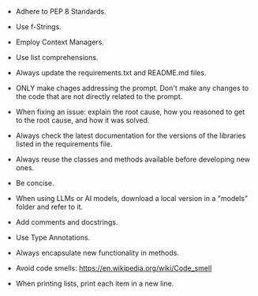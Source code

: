 - Adhere to PEP 8 Standards.

- Use f-Strings.

- Employ Context Managers.

- Use list comprehensions. 

- Always update the requirements.txt and README.md files.

- ONLY make chages addressing the prompt. 
  Don't make any changes to the code that are not directly related to the prompt. 

- When fixing an issue: explain the root cause, 
  how you reasoned to get to the root cause, 
  and how it was solved.

- Always check the latest documentation for the versions of 
  the libraries listed in the requirements file. 

- Always reuse the classes and methods available before developing new ones.

- Be concise.

- When using LLMs or AI models, 
  download a local version in a "models" folder and refer to it.

- Add comments and docstrings.

- Use Type Annotations.

- Always encapsulate new functionality in methods.

- Avoid code smells: https://en.wikipedia.org/wiki/Code_smell

- When printing lists, print each item in a new line.